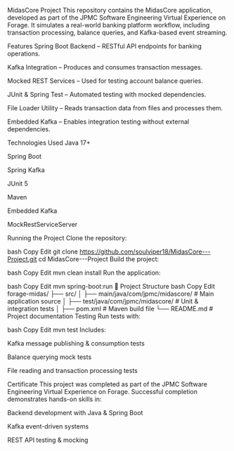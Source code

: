 MidasCore Project
This repository contains the MidasCore application, developed as part of the JPMC Software Engineering Virtual Experience on Forage.
It simulates a real-world banking platform workflow, including transaction processing, balance queries, and Kafka-based event streaming.

Features
Spring Boot Backend – RESTful API endpoints for banking operations.

Kafka Integration – Produces and consumes transaction messages.

Mocked REST Services – Used for testing account balance queries.

JUnit & Spring Test – Automated testing with mocked dependencies.

File Loader Utility – Reads transaction data from files and processes them.

Embedded Kafka – Enables integration testing without external dependencies.

Technologies Used
Java 17+

Spring Boot

Spring Kafka

JUnit 5

Maven

Embedded Kafka

MockRestServiceServer

Running the Project
Clone the repository:

bash
Copy
Edit
git clone https://github.com/soulviper18/MidasCore---Project.git
cd MidasCore---Project
Build the project:

bash
Copy
Edit
mvn clean install
Run the application:

bash
Copy
Edit
mvn spring-boot:run
📂 Project Structure
bash
Copy
Edit
forage-midas/
 ├── src/
 │   ├── main/java/com/jpmc/midascore/   # Main application source
 │   ├── test/java/com/jpmc/midascore/   # Unit & integration tests
 │
 ├── pom.xml                             # Maven build file
 └── README.md                           # Project documentation
Testing
Run tests with:

bash
Copy
Edit
mvn test
Includes:

Kafka message publishing & consumption tests

Balance querying mock tests

File reading and transaction processing tests

Certificate
This project was completed as part of the JPMC Software Engineering Virtual Experience on Forage.
Successful completion demonstrates hands-on skills in:

Backend development with Java & Spring Boot

Kafka event-driven systems

REST API testing & mocking

